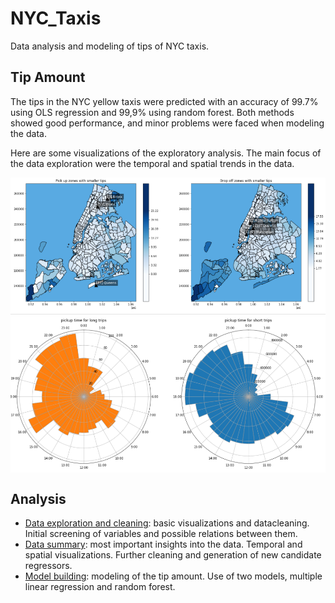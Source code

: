 # NYC_Taxis
 Data analysis and modeling of tips of NYC taxis.
 
 ## Tip Amount

The tips in the NYC  yellow taxis were predicted with an accuracy of 99.7% using OLS regression and 99,9% using random forest. Both methods showed good performance, and minor problems were faced when modeling the data.

Here are some visualizations of the exploratory analysis. The main focus of the data exploration were the temporal and spatial trends in the data.
 
 <img src="img/maps.png" align="center" width="800" />
 <img src="img/clock.png" align="center" width="800" />

## Analysis

* [Data exploration and cleaning](https://github.com/DavidPayares/NYC_Taxis/blob/main/notebooks/Data_Exploration_and_Cleaning.ipynb): basic visualizations and datacleaning. Initial screening of variables and possible relations between them.
* [Data summary](https://github.com/DavidPayares/NYC_Taxis/blob/main/notebooks/Data_Summary.ipynb): most important insights into the data. Temporal and spatial visualizations. Further cleaning and generation of new candidate regressors.
* [Model building](https://github.com/DavidPayares/NYC_Taxis/blob/main/notebooks/Model_Building.ipynb): modeling of the tip amount. Use of two models, multiple linear regression and random forest.
